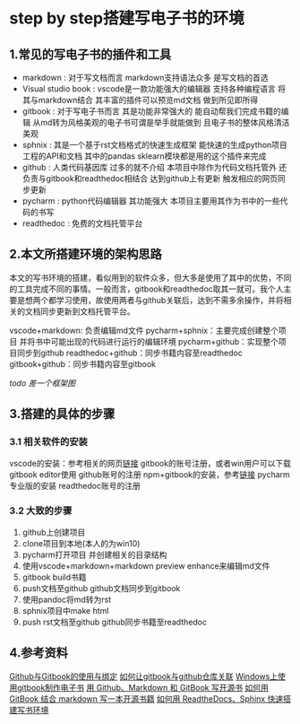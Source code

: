 # step by step搭建写电子书的环境

## 1.常见的写电子书的插件和工具

* markdown
  : 对于写文档而言 markdown支持语法众多 是写文档的首选
* Visual studio book
  : vscode是一款功能强大的编辑器 支持各种编程语言 将其与markdown结合 其丰富的插件可以预览md文档 做到所见即所得
* gitbook
  : 对于写电子书而言 其是功能非常强大的 能自动帮我们完成书籍的编辑 从md转为风格美观的电子书可谓是举手就能做到 且电子书的整体风格清洁美观
* sphnix
  : 其是一个基于rst文档格式的快速生成框架 能快速的生成python项目工程的API和文档 其中的pandas sklearn模块都是用的这个插件来完成
* github
  : 人类代码基因库 过多的就不介绍 本项目中除作为代码文档托管外 还负责与gitbook和readthedoc相结合 达到github上有更新 触发相应的网页同步更新
* pycharm
  : python代码编辑器 其功能强大 本项目主要用其作为书中的一些代码的书写
* readthedoc
  :  免费的文档托管平台

## 2.本文所搭建环境的架构思路

本文的写书环境的搭建，看似用到的软件众多，但大多是使用了其中的优势，不同的工具完成不同的事情。一般而言，gitbook和readthedoc取其一就可。我个人主要是想两个都学习使用，故使用两者与github关联后，达到不需多余操作，并将相关的文档同步更新到文档托管平台。

vscode+markdown: 负责编辑md文件
pycharm+sphnix：主要完成创建整个项目 并将书中可能出现的代码进行运行的编辑环境
pycharm+github：实现整个项目同步到github
readthedoc+github：同步书籍内容至readthedoc
gitbook+github：同步书籍内容至gitbook

*todo 差一个框架图*

## 3.搭建的具体的步骤

### 3.1 相关软件的安装

vscode的安装：参考相关的网页[链接]()
gitbook的账号注册，或者win用户可以下载gitbook editor使用
github账号的注册
npm+gitbook的安装，参考[链接](https://blog.csdn.net/zl1zl2zl3/article/details/71123902)
pycharm专业版的安装
readthedoc账号的注册

### 3.2 大致的步骤

1. github上创建项目
2. clone项目到本地(本人的为win10)
3. pycharm打开项目 并创建相关的目录结构
4. 使用vscode+markdown+markdown preview enhance来编辑md文件
5. gitbook build书籍
6. push文档至github github文档同步到gitbook
7. 使用pandoc将md转为rst
8. sphnix项目中make html
9. push rst文档至github github同步书籍至readthedoc

## 4.参考资料

[Github与Gitbook的使用与绑定](https://www.jianshu.com/p/5d0b25cd9495)
[如何让gitbook与github仓库关联](http://www.cnblogs.com/-walker/p/8618129.html)
[Windows上使用gitbook制作电子书](https://blog.csdn.net/zl1zl2zl3/article/details/71123902)
[用 Github、Markdown 和 GitBook 写开源书](https://yq.aliyun.com/articles/47138)
[如何用 GitBook 结合 markdown 写一本开源书籍](https://ruby-china.org/topics/34627)
[如何用 ReadtheDocs、Sphinx 快速搭建写书环境](https://www.jianshu.com/p/78e9e1b8553a)
